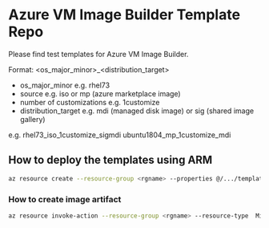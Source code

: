 # Azure VM Image Builder Template Repo
Please find test templates for Azure VM Image Builder.

Format:
<os_major_minor>_<source>_<number of customizations>_<distribution_target>

* os_major_minor e.g. rhel73
* source e.g. iso or mp (azure marketplace image)
* number of customizations e.g. 1customize
* distribution_target e.g. mdi (managed disk image) or sig (shared image gallery)

e.g.
rhel73_iso_1customize_sigmdi
ubuntu1804_mp_1customize_mdi

## How to deploy the templates using ARM
```bash
az resource create --resource-group <rgname> --properties @/.../templateName.json --is-full-object --resource-type Microsoft.VirtualMachineImages/imageTemplates -n <templateName> --debug
```

### How to create image artifact
```bash
az resource invoke-action --resource-group <rgname> --resource-type  Microsoft.VirtualMachineImages/imageTemplates -n <templateName> --action Run --debug
```